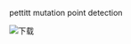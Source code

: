 pettitt mutation point detection


![下载](https://user-images.githubusercontent.com/71971112/182146804-546183c9-5ea0-44a5-ac8e-f403ffa8613e.png)
